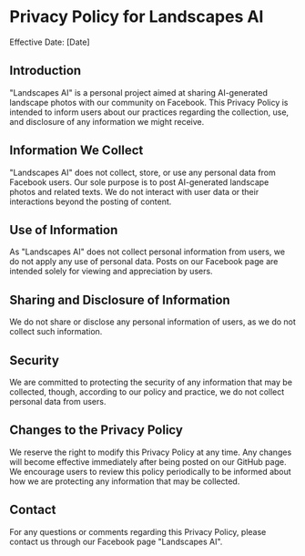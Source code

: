 
# Privacy Policy for Landscapes AI

Effective Date: [Date]

## Introduction

"Landscapes AI" is a personal project aimed at sharing AI-generated landscape photos with our community on Facebook. This Privacy Policy is intended to inform users about our practices regarding the collection, use, and disclosure of any information we might receive.

## Information We Collect

"Landscapes AI" does not collect, store, or use any personal data from Facebook users. Our sole purpose is to post AI-generated landscape photos and related texts. We do not interact with user data or their interactions beyond the posting of content.

## Use of Information

As "Landscapes AI" does not collect personal information from users, we do not apply any use of personal data. Posts on our Facebook page are intended solely for viewing and appreciation by users.

## Sharing and Disclosure of Information

We do not share or disclose any personal information of users, as we do not collect such information.

## Security

We are committed to protecting the security of any information that may be collected, though, according to our policy and practice, we do not collect personal data from users.

## Changes to the Privacy Policy

We reserve the right to modify this Privacy Policy at any time. Any changes will become effective immediately after being posted on our GitHub page. We encourage users to review this policy periodically to be informed about how we are protecting any information that may be collected.

## Contact

For any questions or comments regarding this Privacy Policy, please contact us through our Facebook page "Landscapes AI".
